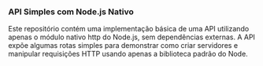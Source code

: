 ### API Simples com Node.js Nativo

Este repositório contém uma implementação básica de uma API utilizando apenas o módulo nativo http do Node.js, sem dependências externas. A API expõe algumas rotas simples para demonstrar como criar servidores e manipular requisições HTTP usando apenas a biblioteca padrão do Node.
